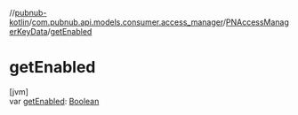 //[pubnub-kotlin](../../../index.md)/[com.pubnub.api.models.consumer.access_manager](../index.md)/[PNAccessManagerKeyData](index.md)/[getEnabled](get-enabled.md)

# getEnabled

[jvm]\
var [getEnabled](get-enabled.md): [Boolean](https://kotlinlang.org/api/latest/jvm/stdlib/kotlin/-boolean/index.html)

